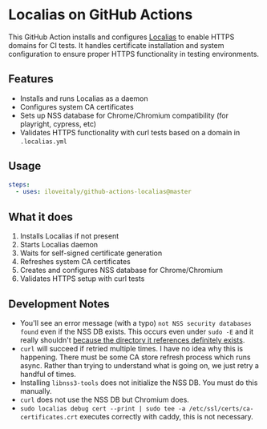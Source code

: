# Localias on GitHub Actions

This GitHub Action installs and configures [Localias](https://github.com/peterldowns/localias) to enable HTTPS domains for CI tests. It handles certificate installation and system configuration to ensure proper HTTPS functionality in testing environments.

## Features

- Installs and runs Localias as a daemon
- Configures system CA certificates
- Sets up NSS database for Chrome/Chromium compatibility (for playright, cypress, etc)
- Validates HTTPS functionality with curl tests based on a domain in `.localias.yml`

## Usage


```yaml
steps:
  - uses: iloveitaly/github-actions-localias@master
```


## What it does

1. Installs Localias if not present
2. Starts Localias daemon
3. Waits for self-signed certificate generation
4. Refreshes system CA certificates
5. Creates and configures NSS database for Chrome/Chromium
6. Validates HTTPS setup with curl tests


## Development Notes

* You'll see an error message (with a typo) `not NSS security databases found` even if the NSS DB exists. This occurs
  even under `sudo -E` and it really shouldn't [because the directory it references definitely exists](https://github.com/smallstep/truststore/blob/d71bcdef66e239112d877b3e531e1011795efdf7/truststore_nss.go#L16).
* `curl` will succeed if retried multiple times. I have no idea why this is happening. There must be some CA store refresh process which runs async. Rather than trying to understand what is going on, we just retry a handful of times.
* Installing `libnss3-tools` does not initialize the NSS DB. You must do this manually.
* `curl` does not use the NSS DB but Chromium does.
* `sudo localias debug cert --print | sudo tee -a /etc/ssl/certs/ca-certificates.crt` executes correctly with caddy, this is not necessary.